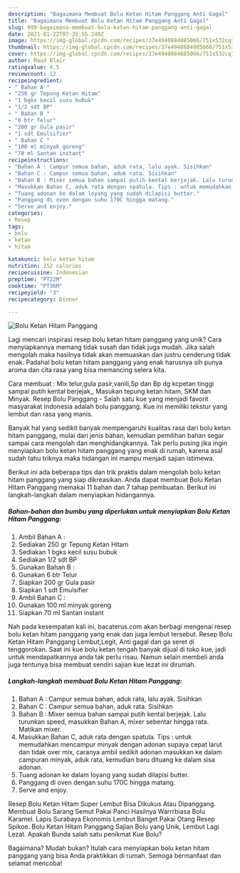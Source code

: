 ```yaml
---
description: "Bagaimana Membuat Bolu Ketan Hitam Panggang Anti Gagal"
title: "Bagaimana Membuat Bolu Ketan Hitam Panggang Anti Gagal"
slug: 999-bagaimana-membuat-bolu-ketan-hitam-panggang-anti-gagal
date: 2021-01-22T07:35:55.240Z
image: https://img-global.cpcdn.com/recipes/37e4940884885066/751x532cq70/bolu-ketan-hitam-panggang-foto-resep-utama.jpg
thumbnail: https://img-global.cpcdn.com/recipes/37e4940884885066/751x532cq70/bolu-ketan-hitam-panggang-foto-resep-utama.jpg
cover: https://img-global.cpcdn.com/recipes/37e4940884885066/751x532cq70/bolu-ketan-hitam-panggang-foto-resep-utama.jpg
author: Maud Blair
ratingvalue: 4.5
reviewcount: 12
recipeingredient:
- " Bahan A "
- "250 gr Tepung Ketan Hitam"
- "1 bgks kecil susu bubuk"
- "1/2 sdt BP"
- " Bahan B "
- "6 btr Telur"
- "200 gr Gula pasir"
- "1 sdt Emulsifier"
- " Bahan C "
- "100 ml minyak goreng"
- "70 ml Santan instant"
recipeinstructions:
- "Bahan A : Campur semua bahan, aduk rata, lalu ayak. Sisihkan"
- "Bahan C : Campur semua bahan, aduk rata. Sisihkan"
- "Bahan B : Mixer semua bahan sampai putih kental berjejak. Lalu turunkan speed, masukkan Bahan A, mixer sebentar hingga rata. Matikan mixer."
- "Masukkan Bahan C, aduk rata dengan spatula. Tips : untuk memudahkan mencampur minyak dengan adonan supaya cepat larut dan tidak over mix, caranya ambil sedikit adonan masukkan ke dalam campuran minyak, aduk rata, kemudian baru dituang ke dalam sisa adonan."
- "Tuang adonan ke dalam loyang yang sudah dilapisi butter."
- "Panggang di oven dengan suhu 170C hingga matang."
- "Serve and enjoy."
categories:
- Resep
tags:
- bolu
- ketan
- hitam

katakunci: bolu ketan hitam 
nutrition: 252 calories
recipecuisine: Indonesian
preptime: "PT22M"
cooktime: "PT36M"
recipeyield: "3"
recipecategory: Dinner

---
```



![Bolu Ketan Hitam Panggang](https://img-global.cpcdn.com/recipes/37e4940884885066/751x532cq70/bolu-ketan-hitam-panggang-foto-resep-utama.jpg)

Lagi mencari inspirasi resep bolu ketan hitam panggang yang unik? Cara menyiapkannya memang tidak susah dan tidak juga mudah. Jika salah mengolah maka hasilnya tidak akan memuaskan dan justru cenderung tidak enak. Padahal bolu ketan hitam panggang yang enak harusnya sih punya aroma dan cita rasa yang bisa memancing selera kita.

Cara membuat : Mix telur,gula pasir,vanili,Sp dan Bp dg kcpetan tinggi sampai putih kental berjejak,, Masukan tepung ketan hitam, SKM dan Minyak. Resep Bolu Panggang - Salah satu kue yang menjadi favorit masyarakat Indonesia adalah bolu panggang. Kue ini memiliki tekstur yang lembut dan rasa yang manis.

Banyak hal yang sedikit banyak mempengaruhi kualitas rasa dari bolu ketan hitam panggang, mulai dari jenis bahan, kemudian pemilihan bahan segar sampai cara mengolah dan menghidangkannya. Tak perlu pusing jika ingin menyiapkan bolu ketan hitam panggang yang enak di rumah, karena asal sudah tahu triknya maka hidangan ini mampu menjadi sajian istimewa.


Berikut ini ada beberapa tips dan trik praktis dalam mengolah bolu ketan hitam panggang yang siap dikreasikan. Anda dapat membuat Bolu Ketan Hitam Panggang memakai 11 bahan dan 7 tahap pembuatan. Berikut ini langkah-langkah dalam menyiapkan hidangannya.

<!--inarticleads1-->

##### Bahan-bahan dan bumbu yang diperlukan untuk menyiapkan Bolu Ketan Hitam Panggang:

1. Ambil  Bahan A :
1. Sediakan 250 gr Tepung Ketan Hitam
1. Sediakan 1 bgks kecil susu bubuk
1. Sediakan 1/2 sdt BP
1. Gunakan  Bahan B :
1. Gunakan 6 btr Telur
1. Siapkan 200 gr Gula pasir
1. Siapkan 1 sdt Emulsifier
1. Ambil  Bahan C :
1. Gunakan 100 ml minyak goreng
1. Siapkan 70 ml Santan instant


Nah pada kesempatan kali ini, bacaterus.com akan berbagi mengenai resep bolu ketan hitam panggang yang enak dan juga lembut tersebut. Resep Bolu Ketan Hitam Panggang Lembut,Legit, Anti gagal dan ga seret di tenggorokan. Saat ini kue bolu ketan tengah banyak dijual di toko kue, jadi untuk mendapatkannya anda tak perlu risau. Namun selain membeli anda juga tentunya bisa membuat sendiri sajian kue lezat ini dirumah. 

<!--inarticleads2-->

##### Langkah-langkah membuat Bolu Ketan Hitam Panggang:

1. Bahan A : Campur semua bahan, aduk rata, lalu ayak. Sisihkan
1. Bahan C : Campur semua bahan, aduk rata. Sisihkan
1. Bahan B : Mixer semua bahan sampai putih kental berjejak. Lalu turunkan speed, masukkan Bahan A, mixer sebentar hingga rata. Matikan mixer.
1. Masukkan Bahan C, aduk rata dengan spatula. Tips : untuk memudahkan mencampur minyak dengan adonan supaya cepat larut dan tidak over mix, caranya ambil sedikit adonan masukkan ke dalam campuran minyak, aduk rata, kemudian baru dituang ke dalam sisa adonan.
1. Tuang adonan ke dalam loyang yang sudah dilapisi butter.
1. Panggang di oven dengan suhu 170C hingga matang.
1. Serve and enjoy.


Resep Bolu Ketan Hitam Super Lembut Bisa Dikukus Atau Dipanggang. Membuat Bolu Sarang Semut Pakai Panci Hasilnya Warrrbiasa Bolu Karamel. Lapis Surabaya Ekonomis Lembut Banget Pakai Otang Resep Spikoe. Bolu Ketan Hitam Panggang Sajian Bolu yang Unik, Lembut Lagi Lezat. Apakah Bunda salah satu penikmat Kue Bolu? 

Bagaimana? Mudah bukan? Itulah cara menyiapkan bolu ketan hitam panggang yang bisa Anda praktikkan di rumah. Semoga bermanfaat dan selamat mencoba!
